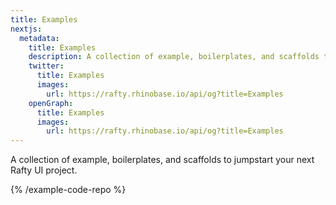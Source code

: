 ```yaml
---
title: Examples
nextjs:
  metadata:
    title: Examples
    description: A collection of example, boilerplates, and scaffolds to jumpstart your next Rafty UI project.
    twitter:
      title: Examples
      images:
        url: https://rafty.rhinobase.io/api/og?title=Examples
    openGraph:
      title: Examples
      images:
        url: https://rafty.rhinobase.io/api/og?title=Examples
---
```


A collection of example, boilerplates, and scaffolds to jumpstart your next Rafty UI project.

{% /example-code-repo %}
